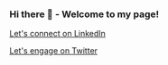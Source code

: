 ### Hi there 👋 - Welcome to my page!

[Let's connect on LinkedIn](https://www.linkedin.com/in/ulrichmabou/) 

[Let's engage on Twitter](https://twitter.com/_umabou)
